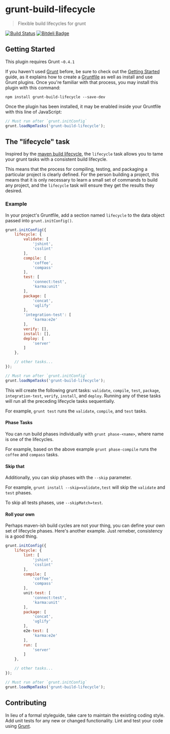 # grunt-build-lifecycle

> Flexible build lifecycles for grunt

[![Build Status](https://travis-ci.org/wmluke/grunt-build-lifecycle.png)](https://travis-ci.org/wmluke/grunt-build-lifecycle)
[![Bitdeli Badge](https://d2weczhvl823v0.cloudfront.net/wmluke/grunt-build-lifecycle/trend.png)](https://bitdeli.com/free "Bitdeli Badge")

## Getting Started
This plugin requires Grunt `~0.4.1`

If you haven't used [Grunt](http://gruntjs.com/) before, be sure to check out the [Getting Started](http://gruntjs.com/getting-started) guide, as it explains how to create a [Gruntfile](http://gruntjs.com/sample-gruntfile) as well as install and use Grunt plugins. Once you're familiar with that process, you may install this plugin with this command:

```shell
npm install grunt-build-lifecycle --save-dev
```

Once the plugin has been installed, it may be enabled inside your Gruntfile with this line of JavaScript:

```js
// Must run after `grunt.initConfig`
grunt.loadNpmTasks('grunt-build-lifecycle');
```

## The "lifecycle" task

Inspired by the [maven build lifecycle](http://maven.apache.org/guides/introduction/introduction-to-the-lifecycle.html), the `lifecycle` task allows you to tame your grunt tasks with a consistent build lifecycle.

This means that the process for compiling, testing, and packaging a particular project is clearly defined.  For the person building a project, this means that it is only necessary to learn a small set of commands to build any project, and the `lifecycle` task will ensure they get the results they desired.

### Example
In your project's Gruntfile, add a section named `lifecycle` to the data object passed into `grunt.initConfig()`.

```js
grunt.initConfig({
    lifecycle: {
        validate: [
            'jshint',
            'csslint'
        ],
        compile: [
            'coffee',
            'compass'
        ],
        test: [
            'connect:test',
            'karma:unit'
        ],
        package: [
            'concat',
            'uglify'
        ],
        'integration-test': [
            'karma:e2e'
        ],
        verify: [],
        install: [],
        deploy: [
            'server'
        ]
    },

    // other tasks...
});

// Must run after `grunt.initConfig`
grunt.loadNpmTasks('grunt-build-lifecycle');
```

This will create the following grunt tasks: `validate`, `compile`, `test`, `package`, `integration-test`, `verify`, `install`, and `deploy`.  Running any of these tasks will run all the preceding lifecycle tasks sequentially.

For example, `grunt test` runs the `validate`, `compile`, and `test` tasks.

#### Phase Tasks

You can run build phases individually with `grunt phase-<name>`, where name is one of the lifecycles.

For example, based on the above example `grunt phase-compile` runs the `coffee` and `compass` tasks.

#### Skip that

Additionally, you can skip phases with the `--skip` parameter.

For example, `grunt install --skip=validate,test` will skip the `validate` and `test` phases.

To skip all tests phases, use `--skipMatch=test`.

#### Roll your own

Perhaps maven-ish build cycles are not your thing, you can define your own set of lifecycle phases.  Here's another example.  Just remeber, consistency is a good thing.

```js
grunt.initConfig({
    lifecycle: {
        lint: [
            'jshint',
            'csslint'
        ],
        compile: [
            'coffee',
            'compass'
        ],
        unit-test: [
            'connect:test',
            'karma:unit'
        ],
        package: [
            'concat',
            'uglify'
        ],
        e2e-test: [
            'karma:e2e'
        ],
        run: [
            'server'
        ]
    },

    // other tasks...
});

// Must run after `grunt.initConfig`
grunt.loadNpmTasks('grunt-build-lifecycle');
```

## Contributing
In lieu of a formal styleguide, take care to maintain the existing coding style. Add unit tests for any new or changed functionality. Lint and test your code using [Grunt](http://gruntjs.com/).
